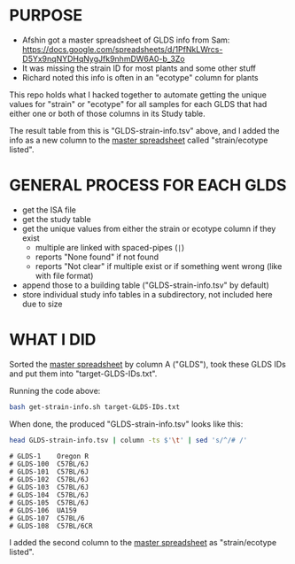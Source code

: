 
# PURPOSE  

- Afshin got a master spreadsheet of GLDS info from Sam: https://docs.google.com/spreadsheets/d/1PfNkLWrcs-D5Yx9nqNYDHqNygJfk9nhmDW6A0-b_3Zo  
- It was missing the strain ID for most plants and some other stuff  
- Richard noted this info is often in an "ecotype" column for plants  

This repo holds what I hacked together to automate getting the unique values for "strain" or "ecotype" for all samples for each GLDS that had either one or both of those columns in its Study table. 

The result table from this is "GLDS-strain-info.tsv" above, and I added the info as a new column to the [master spreadsheet](https://docs.google.com/spreadsheets/d/1PfNkLWrcs-D5Yx9nqNYDHqNygJfk9nhmDW6A0-b_3Zo) called "strain/ecotype listed".   

# GENERAL PROCESS FOR EACH GLDS  

- get the ISA file
- get the study table
- get the unique values from either the strain or ecotype column if they exist
  - multiple are linked with spaced-pipes (` | `)
  - reports "None found" if not found
  - reports "Not clear" if multiple exist or if something went wrong (like with file format)
- append those to a building table ("GLDS-strain-info.tsv" by default)
- store individual study info tables in a subdirectory, not included here due to size


# WHAT I DID  

Sorted the [master spreadsheet](https://docs.google.com/spreadsheets/d/1PfNkLWrcs-D5Yx9nqNYDHqNygJfk9nhmDW6A0-b_3Zo) by column A ("GLDS"), took these GLDS IDs and put them into "target-GLDS-IDs.txt".

Running the code above:
```bash
bash get-strain-info.sh target-GLDS-IDs.txt
```

When done, the produced "GLDS-strain-info.tsv" looks like this:

```bash
head GLDS-strain-info.tsv | column -ts $'\t' | sed 's/^/# /'
```
```
# GLDS-1    Oregon R
# GLDS-100  C57BL/6J
# GLDS-101  C57BL/6J
# GLDS-102  C57BL/6J
# GLDS-103  C57BL/6J
# GLDS-104  C57BL/6J
# GLDS-105  C57BL/6J
# GLDS-106  UA159
# GLDS-107  C57BL/6
# GLDS-108  C57BL/6CR
```

I added the second column to the [master spreadsheet](https://docs.google.com/spreadsheets/d/1PfNkLWrcs-D5Yx9nqNYDHqNygJfk9nhmDW6A0-b_3Zo) as "strain/ecotype listed". 

